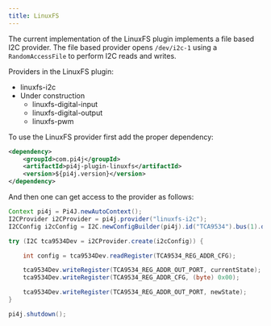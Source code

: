 ```yaml
---
title: LinuxFS
---
```


The current implementation of the LinuxFS plugin implements a file based I2C provider. The file based provider opens 
`/dev/i2c-1` using a `RandomAccessFile` to perform I2C reads and writes.

Providers in the LinuxFS plugin:

* linuxfs-i2c
* Under construction
  * linuxfs-digital-input
  * linuxfs-digital-output
  * linuxfs-pwm

To use the LinuxFS provider first add the proper dependency:

``` xml
<dependency>
    <groupId>com.pi4j</groupId>
    <artifactId>pi4j-plugin-linuxfs</artifactId>
    <version>${pi4j.version}</version>
</dependency>
```

And then one can get access to the provider as follows:

``` java
Context pi4j = Pi4J.newAutoContext();
I2CProvider i2CProvider = pi4j.provider("linuxfs-i2c");
I2CConfig i2cConfig = I2C.newConfigBuilder(pi4j).id("TCA9534").bus(1).device(0x3f).build();

try (I2C tca9534Dev = i2CProvider.create(i2cConfig)) {

	int config = tca9534Dev.readRegister(TCA9534_REG_ADDR_CFG);

	tca9534Dev.writeRegister(TCA9534_REG_ADDR_OUT_PORT, currentState);
	tca9534Dev.writeRegister(TCA9534_REG_ADDR_CFG, (byte) 0x00);

	tca9534Dev.writeRegister(TCA9534_REG_ADDR_OUT_PORT, newState);
}

pi4j.shutdown();
```
